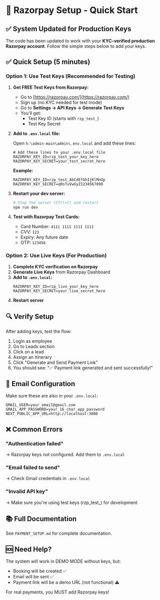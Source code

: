 # 🚀 Razorpay Setup - Quick Start

## ✅ System Updated for Production Keys

The code has been updated to work with your **KYC-verified production Razorpay account**. Follow the simple steps below to add your keys.

## ✅ Quick Setup (5 minutes)

### Option 1: Use Test Keys (Recommended for Testing)

1. **Get FREE Test Keys from Razorpay:**
   - Go to [https://razorpay.com/](https://razorpay.com/)
   - Sign up (no KYC needed for test mode)
   - Go to **Settings → API Keys → Generate Test Keys**
   - You'll get:
     - Test Key ID (starts with `rzp_test_`)
     - Test Key Secret

2. **Add to `.env.local` file:**
   
   Open `h:\admin-main\admin\.env.local` and add these lines:
   
   ```env
   # Add these lines to your .env.local file
   RAZORPAY_KEY_ID=rzp_test_your_key_here
   RAZORPAY_KEY_SECRET=your_test_secret_here
   ```
   
   **Example:**
   ```env
   RAZORPAY_KEY_ID=rzp_test_AbCdEfGhIjKlMnOp
   RAZORPAY_KEY_SECRET=qRsTuVwXyZ1234567890
   ```

3. **Restart your dev server:**
   ```bash
   # Stop the server (Ctrl+C) and restart
   npm run dev
   ```

4. **Test with Razorpay Test Cards:**
   - Card Number: `4111 1111 1111 1111`
   - CVV: `123`
   - Expiry: Any future date
   - OTP: `123456`

### Option 2: Use Live Keys (For Production)

1. **Complete KYC verification on Razorpay**
2. **Generate Live Keys** from Razorpay Dashboard
3. **Add to `.env.local`:**
   ```env
   RAZORPAY_KEY_ID=rzp_live_your_key_here
   RAZORPAY_KEY_SECRET=your_live_secret_here
   ```
4. **Restart server**

## 🔍 Verify Setup

After adding keys, test the flow:

1. Login as employee
2. Go to Leads section
3. Click on a lead
4. Assign an itinerary
5. Click "Generate and Send Payment Link"
6. You should see: "✅ Payment link generated and sent successfully!"

## 📧 Email Configuration

Make sure these are also in your `.env.local`:

```env
GMAIL_USER=your_email@gmail.com
GMAIL_APP_PASSWORD=your_16_char_app_password
NEXT_PUBLIC_APP_URL=http://localhost:3000
```

## ❌ Common Errors

### "Authentication failed"
→ Razorpay keys not configured. Add them to `.env.local`

### "Email failed to send"
→ Check Gmail credentials in `.env.local`

### "Invalid API key"
→ Make sure you're using test keys (rzp_test_) for development

## 📚 Full Documentation

See `PAYMENT_SETUP.md` for complete documentation.

## 🆘 Need Help?

The system will work in DEMO MODE without keys, but:
- Booking will be created ✅
- Email will be sent ✅
- Payment link will be a demo URL (not functional) ⚠️

For real payments, you MUST add Razorpay keys!

